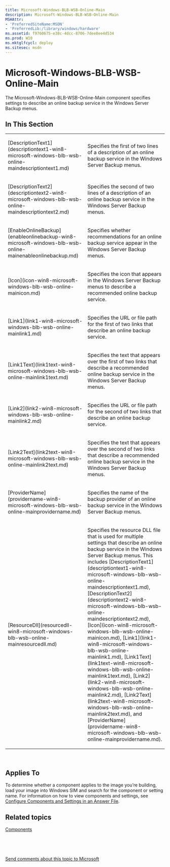 ```yaml
---
title: Microsoft-Windows-BLB-WSB-Online-Main
description: Microsoft-Windows-BLB-WSB-Online-Main
MSHAttr:
- 'PreferredSiteName:MSDN'
- 'PreferredLib:/library/windows/hardware'
ms.assetid: f9760675-e38c-4dcc-8706-7dee8ee4d534
ms.prod: W10
ms.mktglfcycl: deploy
ms.sitesec: msdn
---
```


# Microsoft-Windows-BLB-WSB-Online-Main


The Microsoft-Windows-BLB-WSB-Online-Main component specifies settings to describe an online backup service in the Windows Server Backup menus.

## In This Section


<table>
<colgroup>
<col width="50%" />
<col width="50%" />
</colgroup>
<tbody>
<tr class="odd">
<td><p>[DescriptionText1](descriptiontext1-win8-microsoft-windows-blb-wsb-online-maindescriptiontext1.md)</p></td>
<td><p>Specifies the first of two lines of a description of an online backup service in the Windows Server Backup menus.</p></td>
</tr>
<tr class="even">
<td><p>[DescriptionText2](descriptiontext2-win8-microsoft-windows-blb-wsb-online-maindescriptiontext2.md)</p></td>
<td><p>Specifies the second of two lines of a description of an online backup service in the Windows Server Backup menus.</p></td>
</tr>
<tr class="odd">
<td><p>[EnableOnlineBackup](enableonlinebackup-win8-microsoft-windows-blb-wsb-online-mainenableonlinebackup.md)</p></td>
<td><p>Specifies whether recommendations for an online backup service appear in the Windows Server Backup menus.</p></td>
</tr>
<tr class="even">
<td><p>[Icon](icon-win8-microsoft-windows-blb-wsb-online-mainicon.md)</p></td>
<td><p>Specifies the icon that appears in the Windows Server Backup menus to describe a recommended online backup service.</p></td>
</tr>
<tr class="odd">
<td><p>[Link1](link1-win8-microsoft-windows-blb-wsb-online-mainlink1.md)</p></td>
<td><p>Specifies the URL or file path for the first of two links that describe an online backup service.</p></td>
</tr>
<tr class="even">
<td><p>[Link1Text](link1text-win8-microsoft-windows-blb-wsb-online-mainlink1text.md)</p></td>
<td><p>Specifies the text that appears over the first of two links that describe a recommended online backup service in the Windows Server Backup menus.</p></td>
</tr>
<tr class="odd">
<td><p>[Link2](link2-win8-microsoft-windows-blb-wsb-online-mainlink2.md)</p></td>
<td><p>Specifies the URL or file path for the second of two links that describe an online backup service.</p></td>
</tr>
<tr class="even">
<td><p>[Link2Text](link2text-win8-microsoft-windows-blb-wsb-online-mainlink2text.md)</p></td>
<td><p>Specifies the text that appears over the second of two links that describe a recommended online backup service in the Windows Server Backup menus.</p></td>
</tr>
<tr class="odd">
<td><p>[ProviderName](providername-win8-microsoft-windows-blb-wsb-online-mainprovidername.md)</p></td>
<td><p>Specifies the name of the backup provider of an online backup service in the Windows Server Backup menus.</p></td>
</tr>
<tr class="even">
<td><p>[ResourceDll](resourcedll-win8-microsoft-windows-blb-wsb-online-mainresourcedll.md)</p></td>
<td><p>Specifies the resource DLL file that is used for multiple settings that describe an online backup service in the Windows Server Backup menus. This includes [DescriptionText1](descriptiontext1-win8-microsoft-windows-blb-wsb-online-maindescriptiontext1.md), [DescriptionText2](descriptiontext2-win8-microsoft-windows-blb-wsb-online-maindescriptiontext2.md), [Icon](icon-win8-microsoft-windows-blb-wsb-online-mainicon.md), [Link1](link1-win8-microsoft-windows-blb-wsb-online-mainlink1.md), [Link1Text](link1text-win8-microsoft-windows-blb-wsb-online-mainlink1text.md), [Link2](link2-win8-microsoft-windows-blb-wsb-online-mainlink2.md), [Link2Text](link2text-win8-microsoft-windows-blb-wsb-online-mainlink2text.md), and [ProviderName](providername-win8-microsoft-windows-blb-wsb-online-mainprovidername.md).</p></td>
</tr>
</tbody>
</table>

 

## Applies To


To determine whether a component applies to the image you’re building, load your image into Windows SIM and search for the component or setting name. For information on how to view components and settings, see [Configure Components and Settings in an Answer File](p_wsim.configure_components_and_settings_in_an_answer_file_win8).

## Related topics


[Components](components-b-unattend.md)

 

 

[Send comments about this topic to Microsoft](mailto:wsddocfb@microsoft.com?subject=Documentation%20feedback%20%5Bp_unattend\p_unattend%5D:%20Microsoft-Windows-BLB-WSB-Online-Main%20%20RELEASE:%20%2810/3/2016%29&body=%0A%0APRIVACY%20STATEMENT%0A%0AWe%20use%20your%20feedback%20to%20improve%20the%20documentation.%20We%20don't%20use%20your%20email%20address%20for%20any%20other%20purpose,%20and%20we'll%20remove%20your%20email%20address%20from%20our%20system%20after%20the%20issue%20that%20you're%20reporting%20is%20fixed.%20While%20we're%20working%20to%20fix%20this%20issue,%20we%20might%20send%20you%20an%20email%20message%20to%20ask%20for%20more%20info.%20Later,%20we%20might%20also%20send%20you%20an%20email%20message%20to%20let%20you%20know%20that%20we've%20addressed%20your%20feedback.%0A%0AFor%20more%20info%20about%20Microsoft's%20privacy%20policy,%20see%20http://privacy.microsoft.com/default.aspx. "Send comments about this topic to Microsoft")





